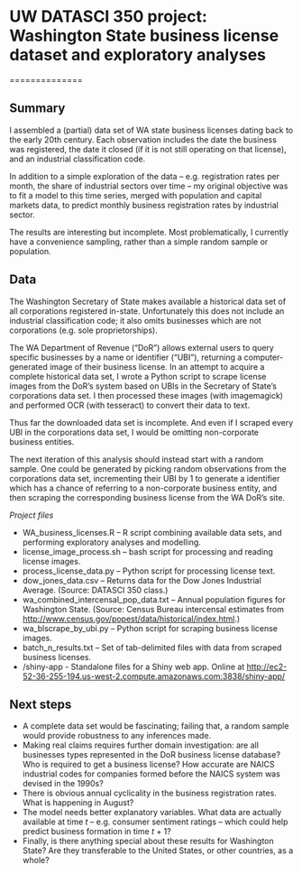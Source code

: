 UW DATASCI 350 project: Washington State business license dataset and exploratory analyses
==============
==============

Summary
--------------
I assembled a (partial) data set of WA state business licenses dating back to the early 20th century. Each observation includes the date the business was registered, the date it closed (if it is not still operating on that license), and an industrial classification code.

In addition to a simple exploration of the data – e.g. registration rates per month, the share of industrial sectors over time – my original objective was to fit a model to this time series, merged with population and capital markets data, to predict monthly business registration rates by industrial sector.

The results are interesting but incomplete. Most problematically, I currently have a convenience sampling, rather than a simple random sample or population.

Data
--------------
The Washington Secretary of State makes available a historical data set of all corporations registered in-state. Unfortunately this does not include an industrial classification code; it also omits businesses which are not corporations (e.g. sole proprietorships). 

The WA Department of Revenue (“DoR”) allows external users to query specific businesses by a name or identifier (“UBI”), returning a computer-generated image of their business license.
In an attempt to acquire a complete historical data set, I wrote a Python script to scrape license images from the DoR’s system based on UBIs in the Secretary of State’s corporations data set. I then processed these images (with imagemagick) and performed OCR (with tesseract) to convert their data to text.

Thus far the downloaded data set is incomplete. And even if I scraped every UBI in the corporations data set, I would be omitting non-corporate business entities.

The next iteration of this analysis should instead start with a random sample. One could be generated by picking random observations from the corporations data set, incrementing their UBI by 1 to generate a identifier which has a chance of referring to a non-corporate business entity, and then scraping the corresponding business license from the WA DoR’s site.

*Project files*
-	WA_business_licenses.R – R script combining available data sets, and performing exploratory analyses and modelling.
-	license_image_process.sh – bash script for processing and reading license images.
-	process_license_data.py – Python script for processing license text.
-	dow_jones_data.csv – Returns data for the Dow Jones Industrial Average. (Source: DATASCI 350 class.)
-	wa_combined_intercensal_pop_data.txt – Annual population figures for Washington State. (Source: Census Bureau intercensal estimates from http://www.census.gov/popest/data/historical/index.html.)
-	wa_blscrape_by_ubi.py – Python script for scraping business license images.
-	batch_n_results.txt – Set of tab-delimited files with data from scraped business licenses.
-	/shiny-app - Standalone files for a Shiny web app. Online at http://ec2-52-36-255-194.us-west-2.compute.amazonaws.com:3838/shiny-app/

Next steps
--------------

-	A complete data set would be fascinating; failing that, a random sample would provide robustness to any inferences made.
-	Making real claims requires further domain investigation: are all businesses types represented in the DoR business license database? Who is required to get a business license? How accurate are NAICS industrial codes for companies formed before the NAICS system was devised in the 1990s?
-	There is obvious annual cyclicality in the business registration rates. What is happening in August?
-	The model needs better explanatory variables. What data are actually available at time *t* – e.g. consumer sentiment ratings – which could help predict business formation in time *t* + 1?
-	Finally, is there anything special about these results for Washington State? Are they transferable to the United States, or other countries, as a whole?
